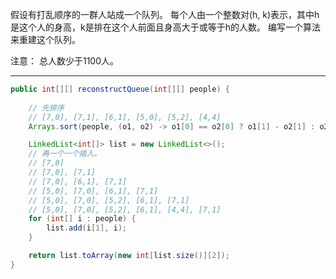 假设有打乱顺序的一群人站成一个队列。 每个人由一个整数对(h, k)表示，其中h是这个人的身高，k是排在这个人前面且身高大于或等于h的人数。 编写一个算法来重建这个队列。

注意：
总人数少于1100人。

***

```Java
public int[][] reconstructQueue(int[][] people) {
        
    // 先排序
    // [7,0], [7,1], [6,1], [5,0], [5,2], [4,4]
    Arrays.sort(people, (o1, o2) -> o1[0] == o2[0] ? o1[1] - o2[1] : o2[0] - o1[0]);

    LinkedList<int[]> list = new LinkedList<>();
    // 再一个一个插入。
    // [7,0]
    // [7,0], [7,1]
    // [7,0], [6,1], [7,1]
    // [5,0], [7,0], [6,1], [7,1]
    // [5,0], [7,0], [5,2], [6,1], [7,1]
    // [5,0], [7,0], [5,2], [6,1], [4,4], [7,1]
    for (int[] i : people) {
        list.add(i[1], i);
    }

    return list.toArray(new int[list.size()][2]);
}
```